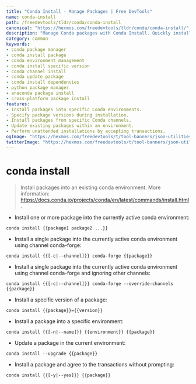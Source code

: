 ```yaml
---
title: "Conda Install - Manage Packages | Free DevTools"
name: conda-install
path: /freedevtools/tldr/conda/conda-install
canonical: "https://hexmos.com/freedevtools/tldr/conda/conda-install/"
description: "Manage Conda packages with Conda Install. Quickly install, update, and specify versions for different environments. Free online tool, no registration required."
category: common
keywords:
- conda package manager
- conda install package
- conda environment management
- conda install specific version
- conda channel install
- conda update package
- conda install dependencies
- python package manager
- anaconda package install
- cross-platform package install
features:
- Install packages into specific Conda environments.
- Specify package versions during installation.
- Install packages from specific Conda channels.
- Update existing packages within an environment.
- Perform unattended installations by accepting transactions.
ogImage: "https://hexmos.com/freedevtools/t/tool-banners/json-utilities-banner.png"
twitterImage: "https://hexmos.com/freedevtools/t/tool-banners/json-utilities-banner.png"
---
```


# conda install

> Install packages into an existing conda environment.
> More information: <https://docs.conda.io/projects/conda/en/latest/commands/install.html>.

- Install one or more package into the currently active conda environment:

`conda install {{package1 package2 ...}}`

- Install a single package into the currently active conda environment using channel conda-forge:

`conda install {{[-c|--channel]}} conda-forge {{package}}`

- Install a single package into the currently active conda environment using channel conda-forge and ignoring other channels:

`conda install {{[-c|--channel]}} conda-forge --override-channels {{package}}`

- Install a specific version of a package:

`conda install {{package}}={{version}}`

- Install a package into a specific environment:

`conda install {{[-n|--name]}} {{environment}} {{package}}`

- Update a package in the current environment:

`conda install --upgrade {{package}}`

- Install a package and agree to the transactions without prompting:

`conda install {{[-y|--yes]}} {{package}}`
